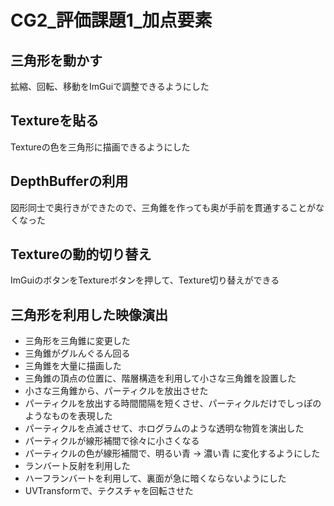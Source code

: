 # CG2_評価課題1_加点要素

## 三角形を動かす
拡縮、回転、移動をImGuiで調整できるようにした

## Textureを貼る
Textureの色を三角形に描画できるようにした

## DepthBufferの利用
図形同士で奥行きができたので、三角錐を作っても奥が手前を貫通することがなくなった

## Textureの動的切り替え
ImGuiのボタンをTextureボタンを押して、Texture切り替えができる

## 三角形を利用した映像演出

- 三角形を三角錐に変更した
- 三角錐がグルんぐるん回る
- 三角錐を大量に描画した
- 三角錐の頂点の位置に、階層構造を利用して小さな三角錐を設置した
- 小さな三角錐から、パーティクルを放出させた
- パーティクルを放出する時間間隔を短くさせ、パーティクルだけでしっぽのようなものを表現した
- パーティクルを点滅させて、ホログラムのような透明な物質を演出した
- パーティクルが線形補間で徐々に小さくなる
- パーティクルの色が線形補間で、明るい青 -> 濃い青 に変化するようにした
- ランバート反射を利用した
- ハーフランバートを利用して、裏面が急に暗くならないようにした
- UVTransformで、テクスチャを回転させた